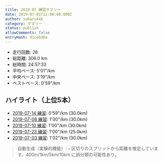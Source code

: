 ```yaml
---
title: 2019-07 練習サマリー
date: 2019-07-01T12:00:00.000Z
author: subaru44k
category: サマリー
status: publish
allowComments: false
entryHash: 91ce6d0a
---
```

- 走行回数: 28
- 総距離: 306.0 km
- 総時間: 24:57:33
- 平均ペース: 5'01"/km
- 中央ペース: 3'19"/km
- ベストペース: 0'59"/km

## ハイライト（上位5本）
- [2019-07-14 練習](/2019-07-14-c5407a8e5f1d7e255d6c184a373cae3e/): 0'59"/km (30.0km)
- [2019-07-08 練習](/2019-07-08-65c33c5b53b09d7aa63e233aaa968196/): 1'00"/km (30.0km)
- [2019-07-10 練習](/2019-07-10-c6d77f4a83875c8a529d164d8d406dcd/): 1'00"/km (30.0km)
- [2019-07-23 練習](/2019-07-23-1b79693d7e72de325504691ef3645238/): 1'00"/km (25.0km)
- [2019-07-03 練習](/2019-07-03-bb641166fd01c779afcfd78827b708b8/): 1'02"/km (30.0km)

> 自動生成（実験的機能）: `→` 区切りのスプリットから距離を推定しています。400m/1km/5km/10km に誤分類の可能性あり。
